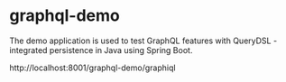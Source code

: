 # graphql-demo

The demo application is used to test GraphQL features with QueryDSL - integrated persistence in Java using Spring Boot.

http://localhost:8001/graphql-demo/graphiql